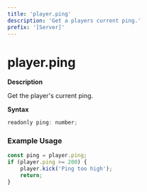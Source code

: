 ```yaml
---
title: 'player.ping'
description: 'Get a players current ping.'
prefix: '[Server]'
---
```


# player.ping

**Description**

Get the player's current ping.

**Syntax**

```js
readonly ping: number;
```

### Example Usage

```js
const ping = player.ping;
if (player.ping >= 200) {
    player.kick('Ping too high');
    return;
}
```
